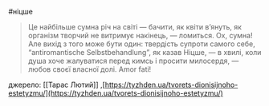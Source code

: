 #ніцше 

> Це найбільше сумна річ на світі — бачити, як квіти в’януть, як організм творчий не витримує накінець, — ломиться. Ох, сумна! Але вихід з того може бути один: твердість супроти самого себе, “antiromantische Selbstbehandlung”, як казав Ніцше, — в хвилі, коли душа хоче жалуватися перед кимсь і просити милосердя, — любов своєї власної долі. Amor fati!

джерело: [[Тарас Лютий]] ,[https://tyzhden.ua/tvorets-dionisijnoho-estetyzmu/](https://tyzhden.ua/tvorets-dionisijnoho-estetyzmu/)